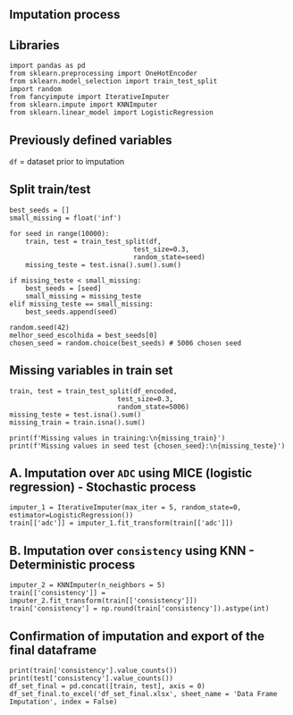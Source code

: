 ## **Imputation process**

## **Libraries**
    import pandas as pd
    from sklearn.preprocessing import OneHotEncoder
    from sklearn.model_selection import train_test_split
    import random
    from fancyimpute import IterativeImputer
    from sklearn.impute import KNNImputer
    from sklearn.linear_model import LogisticRegression

## **Previously defined variables**
 `df` = dataset prior to imputation

## **Split train/test**
    best_seeds = []
    small_missing = float('inf')

    for seed in range(10000):
        train, test = train_test_split(df, 
                                   test_size=0.3, 
                                   random_state=seed)
        missing_teste = test.isna().sum().sum()
    
    if missing_teste < small_missing:
        best_seeds = [seed]
        small_missing = missing_teste
    elif missing_teste == small_missing:
        best_seeds.append(seed)
        
    random.seed(42) 
    melhor_seed_escolhida = best_seeds[0]
    chosen_seed = random.choice(best_seeds) # 5006 chosen seed

## **Missing variables in train set**
    train, test = train_test_split(df_encoded, 
                               test_size=0.3, 
                               random_state=5006)
    missing_teste = test.isna().sum()
    missing_train = train.isna().sum()

    print(f'Missing values ​​in training:\n{missing_train}')
    print(f'Missing values in seed test {chosen_seed}:\n{missing_teste}')

## **A. Imputation over `ADC` using MICE (logistic regression) - Stochastic process**
    imputer_1 = IterativeImputer(max_iter = 5, random_state=0, estimator=LogisticRegression())
    train[['adc']] = imputer_1.fit_transform(train[['adc']])
    
## **B. Imputation over `consistency` using KNN - Deterministic process**
    imputer_2 = KNNImputer(n_neighbors = 5)
    train[['consistency']] = imputer_2.fit_transform(train[['consistency']])
    train['consistency'] = np.round(train['consistency']).astype(int)

## **Confirmation of imputation and export of the final dataframe**
    print(train['consistency'].value_counts())
    print(test['consistency'].value_counts())
    df_set_final = pd.concat([train, test], axis = 0)
    df_set_final.to_excel('df_set_final.xlsx', sheet_name = 'Data Frame Imputation', index = False)
  
